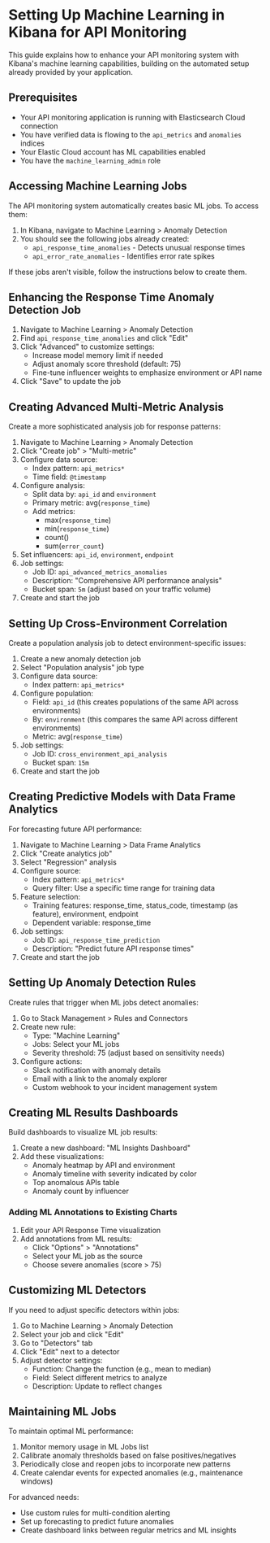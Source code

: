 # Setting Up Machine Learning in Kibana for API Monitoring

This guide explains how to enhance your API monitoring system with Kibana's machine learning capabilities, building on the automated setup already provided by your application.

## Prerequisites

- Your API monitoring application is running with Elasticsearch Cloud connection
- You have verified data is flowing to the `api_metrics` and `anomalies` indices
- Your Elastic Cloud account has ML capabilities enabled
- You have the `machine_learning_admin` role

## Accessing Machine Learning Jobs

The API monitoring system automatically creates basic ML jobs. To access them:

1. In Kibana, navigate to Machine Learning > Anomaly Detection
2. You should see the following jobs already created:
   - `api_response_time_anomalies` - Detects unusual response times
   - `api_error_rate_anomalies` - Identifies error rate spikes

If these jobs aren't visible, follow the instructions below to create them.

## Enhancing the Response Time Anomaly Detection Job

1. Navigate to Machine Learning > Anomaly Detection
2. Find `api_response_time_anomalies` and click "Edit"
3. Click "Advanced" to customize settings:
   - Increase model memory limit if needed
   - Adjust anomaly score threshold (default: 75)
   - Fine-tune influencer weights to emphasize environment or API name
4. Click "Save" to update the job

## Creating Advanced Multi-Metric Analysis

Create a more sophisticated analysis job for response patterns:

1. Navigate to Machine Learning > Anomaly Detection
2. Click "Create job" > "Multi-metric"
3. Configure data source:
   - Index pattern: `api_metrics*`
   - Time field: `@timestamp`
4. Configure analysis:
   - Split data by: `api_id` and `environment`
   - Primary metric: avg(`response_time`)
   - Add metrics: 
     - max(`response_time`)
     - min(`response_time`)
     - count() 
     - sum(`error_count`)
5. Set influencers: `api_id`, `environment`, `endpoint`
6. Job settings:
   - Job ID: `api_advanced_metrics_anomalies`
   - Description: "Comprehensive API performance analysis"
   - Bucket span: `5m` (adjust based on your traffic volume)
7. Create and start the job

## Setting Up Cross-Environment Correlation

Create a population analysis job to detect environment-specific issues:

1. Create a new anomaly detection job
2. Select "Population analysis" job type
3. Configure data source:
   - Index pattern: `api_metrics*`
4. Configure population:
   - Field: `api_id` (this creates populations of the same API across environments)
   - By: `environment` (this compares the same API across different environments)
   - Metric: avg(`response_time`)
5. Job settings:
   - Job ID: `cross_environment_api_analysis`
   - Bucket span: `15m`
6. Create and start the job

## Creating Predictive Models with Data Frame Analytics

For forecasting future API performance:

1. Navigate to Machine Learning > Data Frame Analytics
2. Click "Create analytics job"
3. Select "Regression" analysis
4. Configure source:
   - Index pattern: `api_metrics*`
   - Query filter: Use a specific time range for training data
5. Feature selection:
   - Training features: response_time, status_code, timestamp (as feature), environment, endpoint
   - Dependent variable: response_time
6. Job settings:
   - Job ID: `api_response_time_prediction`
   - Description: "Predict future API response times"
7. Create and start the job

## Setting Up Anomaly Detection Rules

Create rules that trigger when ML jobs detect anomalies:

1. Go to Stack Management > Rules and Connectors
2. Create new rule:
   - Type: "Machine Learning"
   - Jobs: Select your ML jobs
   - Severity threshold: 75 (adjust based on sensitivity needs)
3. Configure actions:
   - Slack notification with anomaly details
   - Email with a link to the anomaly explorer
   - Custom webhook to your incident management system

## Creating ML Results Dashboards

Build dashboards to visualize ML job results:

1. Create a new dashboard: "ML Insights Dashboard"
2. Add these visualizations:
   - Anomaly heatmap by API and environment
   - Anomaly timeline with severity indicated by color
   - Top anomalous APIs table
   - Anomaly count by influencer

### Adding ML Annotations to Existing Charts

1. Edit your API Response Time visualization
2. Add annotations from ML results:
   - Click "Options" > "Annotations"
   - Select your ML job as the source
   - Choose severe anomalies (score > 75)

## Customizing ML Detectors

If you need to adjust specific detectors within jobs:

1. Go to Machine Learning > Anomaly Detection
2. Select your job and click "Edit"
3. Go to "Detectors" tab
4. Click "Edit" next to a detector
5. Adjust detector settings:
   - Function: Change the function (e.g., mean to median)
   - Field: Select different metrics to analyze
   - Description: Update to reflect changes

## Maintaining ML Jobs

To maintain optimal ML performance:

1. Monitor memory usage in ML Jobs list
2. Calibrate anomaly thresholds based on false positives/negatives
3. Periodically close and reopen jobs to incorporate new patterns
4. Create calendar events for expected anomalies (e.g., maintenance windows)

For advanced needs:
- Use custom rules for multi-condition alerting
- Set up forecasting to predict future anomalies
- Create dashboard links between regular metrics and ML insights 
